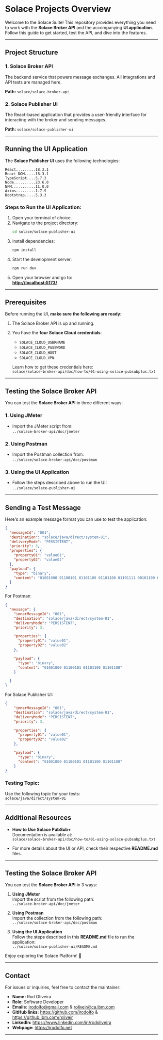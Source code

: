 # Solace Projects Overview

Welcome to the Solace Suite! This repository provides everything you need to work with the **Solace Broker API** and the accompanying **UI application**. Follow this guide to get started, test the API, and dive into the features.

---

## Project Structure

### 1. **Solace Broker API**
The backend service that powers message exchanges. All integrations and API tests are managed here.

**Path:** `solace/solace-broker-api`

### 2. **Solace Publisher UI**
The React-based application that provides a user-friendly interface for interacting with the broker and sending messages.

**Path:** `solace/solace-publisher-ui`

---

## Running the UI Application

The **Solace Publisher UI** uses the following technologies:

```text
React.........18.3.1
React DOM.....18.3.1
TypeScript....5.7.3
Node..........23.6.0
NPM...........11.0.0
Axios.........1.7.9
Bootstrap.....5.3.3
```

### Steps to Run the UI Application:

1. Open your terminal of choice.
2. Navigate to the project directory:
   ```bash
   cd solace/solace-publisher-ui
   ```
3. Install dependencies:
   ```bash
   npm install
   ```
4. Start the development server:
   ```bash
   npm run dev
   ```
5. Open your browser and go to:  
   **[http://localhost:5173/](http://localhost:5173/)**

---

## Prerequisites

Before running the UI, **make sure the following are ready:**

1. The Solace Broker API is up and running.
2. You have the **four Solace Cloud credentials**:
   - `SOLACE_CLOUD_USERNAME`
   - `SOLACE_CLOUD_PASSWORD`
   - `SOLACE_CLOUD_HOST`
   - `SOLACE_CLOUD_VPN`

   Learn how to get these credentials here:  
   `solace/solace-broker-api/doc/how-to/01-using-solace-pubsubplus.txt`

---

## Testing the Solace Broker API

You can test the **Solace Broker API** in three different ways:

### 1. **Using JMeter**
- Import the JMeter script from:  
  `../solace-broker-api/doc/jmeter`

### 2. **Using Postman**
- Import the Postman collection from:  
  `../solace/solace-broker-api/doc/postman`

### 3. **Using the UI Application**
- Follow the steps described above to run the UI:  
  `../solace/solace-publisher-ui`

---

## Sending a Test Message

Here's an example message format you can use to test the application:

```json
{
  "messageId": "001",
  "destination": "solace/java/direct/system-01",
  "deliveryMode": "PERSISTENT",
  "priority": 3,
  "properties": {
    "property01": "value01",
    "property02": "value02"
  },
  "payload": {
    "type": "binary",
    "content": "01001000 01100101 01101100 01101100 01101111 00101100 00100000 01010111 01101111 01110010 01101100 01100100 00100001"
  }
}
```

For Postman:
```json
{
  "message": {
    "innerMessageId": "001",
    "destination": "solace/java/direct/system-01",
    "deliveryMode": "PERSISTENT",
    "priority": 3,

    "properties": {
      "property01": "value01",
      "property02": "value02"
    },

    "payload": {
      "type": "binary",
      "content": "01001000 01100101 01101100 01101100"
    }

  }
}
```

For Solace Publisher UI:
```json
{
    "innerMessageId": "001",
    "destination": "solace/java/direct/system-01",
    "deliveryMode": "PERSISTENT",
    "priority": 3,

    "properties": {
      "property01": "value01",
      "property02": "value02"
    },

    "payload": {
      "type": "binary",
      "content": "01001000 01100101 01101100 01101100"
    }
}
```


### Testing Topic:
Use the following topic for your tests:  
`solace/java/direct/system-01`

---

## Additional Resources

- **How to Use Solace PubSub+**  
  Documentation is available at:  
  `solace/solace-broker-api/doc/how-to/01-using-solace-pubsubplus.txt`

- For more details about the UI or API, check their respective **README.md** files.

---

## Testing the Solace Broker API

You can test the **Solace Broker API** in 3 ways:

1. **Using JMeter**  
   Import the script from the following path:  
   `../solace-broker-api/doc/jmeter`

2. **Using Postman**  
   Import the collection from the following path:  
   `../solace/solace-broker-api/doc/postman`

3. **Using the UI Application**  
   Follow the steps described in this **README.md** file to run the application:  
   `../solace/solace-publisher-ui/README.md`

Enjoy exploring the Solace Platform! 🚀

---
## Contact

For issues or inquiries, feel free to contact the maintainer:

- **Name:** Rod Oliveira
- **Role:** Software Developer
- **Emails:** jrodolfo@gmail.com & roliveir@ca.ibm.com
- **GitHub links:** https://github.com/jrodolfo & https://github.ibm.com/roliveir
- **LinkedIn:** https://www.linkedin.com/in/rodoliveira
- **Webpage:** https://jrodolfo.net
---
